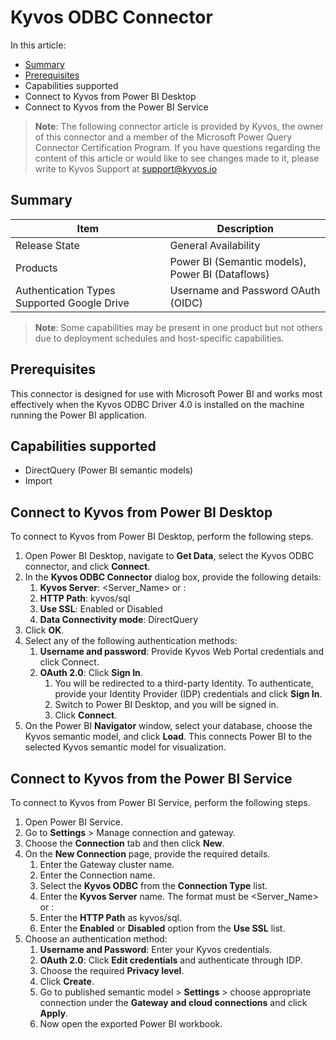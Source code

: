 # Kyvos ODBC Connector 

In this article: 

- [Summary](##summary)
- [Prerequisites](##Prerequisites)
- Capabilities supported
- Connect to Kyvos from Power BI Desktop 
- Connect to Kyvos from the Power BI Service

> **Note**: The following connector article is provided by Kyvos, the owner of this connector and a member of the Microsoft Power Query Connector Certification Program. If you have questions regarding the content of this article or would like to see changes made to it, please write to Kyvos Support at support@kyvos.io 

## Summary 
| Item | Description |
| ------ | ------ |
|Release State | General Availability |
|Products| Power BI (Semantic models), Power BI (Dataflows) |
|Authentication Types Supported Google Drive| Username and Password OAuth (OIDC) |

> **Note**: Some capabilities may be present in one product but not others due to deployment schedules and host-specific capabilities.

## Prerequisites 
This connector is designed for use with Microsoft Power BI and works most effectively when the Kyvos ODBC Driver 4.0 is installed on the machine running the Power BI application.

## Capabilities supported 
- DirectQuery (Power BI semantic models)
- Import

## Connect to Kyvos from Power BI Desktop
To connect to Kyvos from Power BI Desktop, perform the following steps. 
1. Open Power BI Desktop, navigate to **Get Data**, select the Kyvos ODBC connector, and click **Connect**.
2. In the **Kyvos ODBC Connector** dialog box, provide the following details:
   1. **Kyvos Server**: <Server_Name> or <IP>:<Port> 
   2. **HTTP Path**: kyvos/sql
    3. **Use SSL**: Enabled or Disabled
    4. **Data Connectivity mode**: DirectQuery
3. Click **OK**. 
4. Select any of the following authentication methods:
   1. **Username and password**: Provide Kyvos Web Portal credentials and click Connect. 
   2. **OAuth 2.0**: Click **Sign In**. 
      1. You will be redirected to a third-party Identity. To authenticate, provide your Identity Provider (IDP) credentials and click **Sign In**.
      2. Switch to Power BI Desktop, and you will be signed in. 
      3. Click **Connect**.
5. On the Power BI **Navigator** window, select your database, choose the Kyvos semantic model, and click **Load**. This connects Power BI to the selected Kyvos semantic model for visualization.

## Connect to Kyvos from the Power BI Service 
To connect to Kyvos from Power BI Service, perform the following steps. 
1. Open Power BI Service.
2.	Go to **Settings** > Manage connection and gateway. 
3.	Choose the **Connection** tab and then click **New**. 
4.	On the **New Connection** page, provide the required details.
     1.	Enter the Gateway cluster name. 
     2.	Enter the Connection name.
     3.	Select the **Kyvos ODBC** from the **Connection Type** list.
     4.	Enter the **Kyvos Server** name. The format must be <Server_Name> or <IP>:<Port> 
     5.	Enter the **HTTP Path** as kyvos/sql.
     6.	Enter the **Enabled** or **Disabled** option from the **Use SSL** list.  
5. Choose an authentication method: 
   1.	**Username and Password**: Enter your Kyvos credentials.
   2.	**OAuth 2.0**: Click **Edit credentials** and authenticate through IDP.
   3.	Choose the required **Privacy level**.
   4.	Click **Create**. 
   5.	Go to published semantic model > **Settings** > choose appropriate connection under the **Gateway and cloud connections** and click **Apply**. 
   6. Now open the exported Power BI workbook. 
